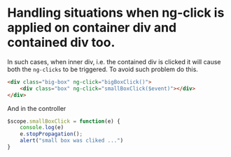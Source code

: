 # Handling situations when ng-click is applied on container div and contained div too.

In such cases, when inner div, i.e. the contained div is clicked it will cause both
the `ng-clicks` to be triggered. To avoid such problem do this.

```html
<div class="big-box" ng-click="bigBoxClick()">
    <div class="box" ng-click="smallBoxClick($event)"></div>
</div>
```

And in the controller
```javascript
$scope.smallBoxClick = function(e) {
    console.log(e)
    e.stopPropagation();
    alert("small box was cliked ...")
}
```
